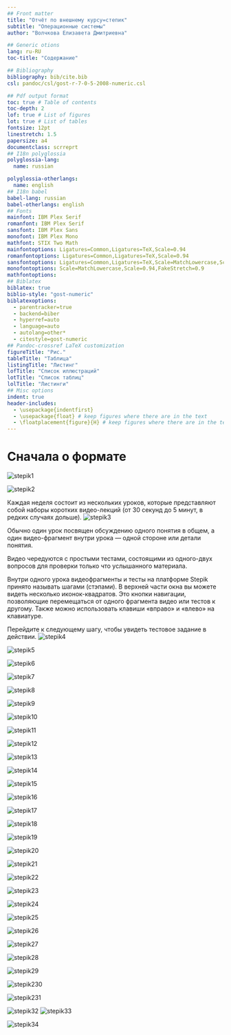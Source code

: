 ```yaml
---
## Front matter
title: "Отчёт по внешнему курсу=степик"
subtitle: "Операционные системы"
author: "Волчкова Eлизавета Дмитриевна"

## Generic otions
lang: ru-RU
toc-title: "Содержание"

## Bibliography
bibliography: bib/cite.bib
csl: pandoc/csl/gost-r-7-0-5-2008-numeric.csl

## Pdf output format
toc: true # Table of contents
toc-depth: 2
lof: true # List of figures
lot: true # List of tables
fontsize: 12pt
linestretch: 1.5
papersize: a4
documentclass: scrreprt
## I18n polyglossia
polyglossia-lang:
  name: russian

polyglossia-otherlangs:
  name: english
## I18n babel
babel-lang: russian
babel-otherlangs: english
## Fonts
mainfont: IBM Plex Serif
romanfont: IBM Plex Serif
sansfont: IBM Plex Sans
monofont: IBM Plex Mono
mathfont: STIX Two Math
mainfontoptions: Ligatures=Common,Ligatures=TeX,Scale=0.94
romanfontoptions: Ligatures=Common,Ligatures=TeX,Scale=0.94
sansfontoptions: Ligatures=Common,Ligatures=TeX,Scale=MatchLowercase,Scale=0.94
monofontoptions: Scale=MatchLowercase,Scale=0.94,FakeStretch=0.9
mathfontoptions:
## Biblatex
biblatex: true
biblio-style: "gost-numeric"
biblatexoptions:
  - parentracker=true
  - backend=biber
  - hyperref=auto
  - language=auto
  - autolang=other*
  - citestyle=gost-numeric
## Pandoc-crossref LaTeX customization
figureTitle: "Рис."
tableTitle: "Таблица"
listingTitle: "Листинг"
lofTitle: "Список иллюстраций"
lotTitle: "Список таблиц"
lolTitle: "Листинги"
## Misc options
indent: true
header-includes:
  - \usepackage{indentfirst}
  - \usepackage{float} # keep figures where there are in the text
  - \floatplacement{figure}{H} # keep figures where there are in the text
---
```



# Сначала о формате

![stepik1](https://github.com/user-attachments/assets/d86d9dd8-f1ce-45c2-8905-4f3f40644097)





![stepik2](https://github.com/user-attachments/assets/4066c9ee-0624-4d07-a738-7b97048e7bc1)


Каждая неделя состоит из нескольких уроков, которые представляют собой наборы коротких видео-лекций (от 30 секунд до 5 минут, в редких случаях дольше).
![stepik3](https://github.com/user-attachments/assets/6b3e6753-2bec-4219-a642-a8fe7ac9cd6c)

Обычно один урок посвящен обсуждению одного понятия в общем, а один видео-фрагмент внутри урока — одной стороне или детали понятия.

Видео чередуются с простыми тестами, состоящими из одного-двух вопросов для проверки только что услышанного материала.

Внутри одного урока видеофрагменты и тесты на платформе Stepik принято называть шагами (стэпами). В верхней части окна вы можете видеть несколько иконок-квадратов. Это кнопки навигации, позволяющие перемещаться от одного фрагмента видео или тестов к другому. Также можно использовать клавиши «вправо» и «влево» на клавиатуре.

Перейдите к следующему шагу, чтобы увидеть тестовое задание в действии.
![stepik4](https://github.com/user-attachments/assets/d92562bb-89ce-4da2-b9b7-0329981f5050)


![stepik5](https://github.com/user-attachments/assets/5a61ba58-d7bc-4d26-9eba-5b50d202df53)

![stepik6](https://github.com/user-attachments/assets/7fad2b94-5058-447b-b2e1-65fa4c69e3c3)


![stepik7](https://github.com/user-attachments/assets/4327e2f9-0e8c-4748-902b-cc59efc66502)



![stepik8](https://github.com/user-attachments/assets/cd259b5f-a95d-46b9-9981-68b12bee6ea7)




![stepik9](https://github.com/user-attachments/assets/ee499420-a964-4361-b411-0527245ba1a7)



![stepik10](https://github.com/user-attachments/assets/e36ecea7-f0f2-416c-9af7-761f5a59c5dd)


![stepik11](https://github.com/user-attachments/assets/7658875a-47fe-48df-90e0-c31b9601d720)


![stepik12](https://github.com/user-attachments/assets/bd8ee778-0ed4-4ff4-8d31-0ed6ef818a58)


![stepik13](https://github.com/user-attachments/assets/da7ec34b-d157-4771-be31-85da276c5e6b)

![stepik14](https://github.com/user-attachments/assets/d5c688f0-c74b-412b-ba65-e824c9a06c91)

![stepik15](https://github.com/user-attachments/assets/282cfcad-9764-4d82-8e69-0f59a2c325ac)



![stepik16](https://github.com/user-attachments/assets/31db2c2a-bba3-4384-a0aa-37af3cc2b8ff)


![stepik17](https://github.com/user-attachments/assets/78cb723e-320f-48e9-bfb5-5c6a6efe6587)

![stepik18](https://github.com/user-attachments/assets/bda0a832-b883-457d-92cd-19b501ee7b5c)

![stepik19](https://github.com/user-attachments/assets/87e373f1-c7e6-4c41-8c60-bc6402c8ea9b)


![stepik20](https://github.com/user-attachments/assets/1b9d5d81-74cb-41af-9094-d029338bf872)


![stepik21](https://github.com/user-attachments/assets/3a7a07f8-1938-4007-9139-4a6e4906a4cd)


![stepik22](https://github.com/user-attachments/assets/824ad6f6-8a9a-4a4f-9b70-bdca775355dd)


![stepik23](https://github.com/user-attachments/assets/388ebb4d-82c2-4dea-9207-6c8100c74eb2)

![stepik24](https://github.com/user-attachments/assets/d0a99e32-bd13-4f40-a604-6aca2cf23c2c)


![stepik25](https://github.com/user-attachments/assets/6e8b927b-73e4-4ee4-b6a6-d9baf1025644)

![stepik26](https://github.com/user-attachments/assets/770f3f07-df0a-4c60-927d-2bb45c25518c)

![stepik27](https://github.com/user-attachments/assets/21a7fd59-3e6d-491e-8870-d8d53c557a9a)

![stepik28](https://github.com/user-attachments/assets/f84b7c94-c3d9-4b5a-95e6-7109f69c6f28)

![stepik29](https://github.com/user-attachments/assets/7fe98761-9d34-4b5a-b3dd-49e4db2fa994)

![stepik230](https://github.com/user-attachments/assets/48b6c248-4f8d-4cd9-8193-ba9a4fdcba4f)

![stepik231](https://github.com/user-attachments/assets/3eb99c25-ec82-4956-9a8c-b81b1bbc9b0b)



![stepik32](https://github.com/user-attachments/assets/f8ccd127-e81e-45c9-aeda-5e4a7b45b4c8)
![stepik33](https://github.com/user-attachments/assets/b9b0a648-6832-45e0-84aa-79a5fd89c44d)

![stepik34](https://github.com/user-attachments/assets/96643bf2-4833-4940-bf58-6d241c45dd4b)
